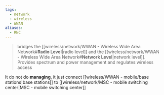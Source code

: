 ```yaml
---
tags:
  - network
  - wireless
  - WWAN
aliases:
  - RNC
---
```

> bridges the [[wireless/network/WWAN - Wireless Wide Area Network#**Radio Level**|radio level]] and the [[wireless/network/WWAN - Wireless Wide Area Network#**Network Level**|network level]]. Provides spectrum and power management and regulates wireless access

It do not do **managing**, it just connect [[wireless/WWAN - mobile/base stations|base stations]] to [[wireless/network/MSC - mobile switching center|MSC - mobile switching center]]
